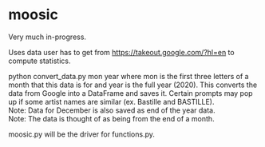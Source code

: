# moosic

Very much in-progress.

Uses data user has to get from https://takeout.google.com/?hl=en to compute statistics. 

python convert_data.py mon year 
where mon is the first three letters of a month that this data is for and year is the full year (2020). 
This converts the data from Google into a DataFrame and saves it. Certain prompts may pop up if some artist names are similar (ex. Bastille and BASTILLE).  
Note: Data for December is also saved as end of the year data.  
Note: The data is thought of as being from the end of a month. 

moosic.py will be the driver for functions.py. 

